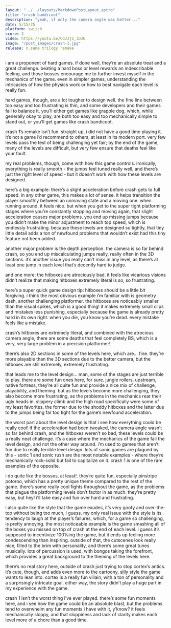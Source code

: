 ```yaml
---
layout: "../../layouts/MarkdownPostLayout.astro"
title: "crash bandicoot"
description: "yeah, if only the camera angle was better..."
date: 5/15/25
platform: switch
score: 3
video: https://youtu.be/CGJJjS_iDJU
image: "/post_images/crash-1.jpg"
release: n.sane trilogy remake
---
```

i am a proponent of hard games. if done well, they’re an absolute treat and a great challenge. beating a hard boss or level rewards an indescribable feeling, and those bosses encourage me to further invest myself in the mechanics of the game. even in simpler games, understanding the intricacies of how the physics work or how to best navigate each level is really fun.

hard games, though, are a lot tougher to design well. the fine line between too easy and too frustrating is thin, and some developers and their games fail to balance it. you’ll either get games like grapple dog, which, while generally okay to play, are both too easy and too mechanically simple to stand out, or you’ll get games like crash bandicoot.

crash 1’s remake isn’t fun. straight up, i did not have a good time playing it. it’s not a game i’d recommend to others, at least in its modern port. very few levels pass the test of being challenging yet fair; by the end of the game, many of the levels are difficult, but very few ensure that deaths feel like your fault.

my real problems, though, come with how this game controls. ironically, everything is really smooth - the jumps feel tuned really well, and there’s just the right level of speed - but it doesn’t work with how these levels are designed.

here’s a big example: there’s a slight acceleration before crash gets to full speed. in any other game, this makes a lot of sense. it helps transition the player smoothly between an unmoving state and a moving one. when running around, it feels nice. but when you get to the super tight platforming stages where you’re constantly stopping and moving again, that slight acceleration causes major problems. you end up missing jumps because you didn’t make the minor adjustment to reach top speed, which is endlessly frustrating. because these levels are designed so tightly, that tiny little detail adds a ton of newfound problems that wouldn’t exist had this tiny feature not been added.

another major problem is the depth perception. the camera is so far behind crash, so you end up miscalculating jumps really, really often in the 3D sections. it’s another issue you really can’t miss in any level, as there’s at least one jump in each level that’s decently hard to judge.

and one more: the hitboxes are atrociously bad. it feels like vicarious visions didn’t realize that making hitboxes extremely literal is so, so frustrating.

here’s a super quick game design tip: hitboxes should be a little bit forgiving. i think the most obvious example i’m familiar with is geometry dash, another challenging platformer. the hitboxes are noticeably smaller than the visual spikes, which is a good thing! it makes extremely small clips and mistakes less punishing, especially because the game is already pretty hard in its own right. when you die, you know you’re dead. every mistake feels like a mistake. 

crash’s hitboxes are extremely literal, and combined with the atrocious camera angle, there are some deaths that feel completely BS, which is a very, very large problem in a precision platformer!

there’s also 2D sections in some of the levels here, which are… fine. they’re more playable than the 3D sections due to the better camera, but the hitboxes are still extremely, extremely frustrating.

that leads me to the level design… man, some of the stages are just terrible to play. there are some fun ones here, for sure. jungle rollers, upstream, native fortress, they’re all quite fun and provide a nice mix of challenge, playability, and theming. but as the levels become more challenging, they also become more frustrating, as the problems in the mechanics rear their ugly heads in. slippery climb and the high road specifically were some of my least favorites, the former due to the shoddy hitboxes and the latter due to the jumps being far too tight for the game’s newfound acceleration.

the worst part about the level design is that i see how everything could be really cool! if the acceleration had been tweaked, the camera angle wasn’t so far behind crash, and the hitboxes weren’t so bad, these levels could be a really neat challenge. it’s a case where the mechanics of the game fail the level design, and not the other way around. i’m used to games that aren’t fun due to really terrible level design. lots of sonic games are plagued by this - sonic 1 and sonic rush are the most notable examples - where they’re mechanically rock-solid but fail to capitalize on it. crash 1 is one of the rare examples of the opposite.

i do quite like the bosses, at least!. they’re quite fun, especially pinstripe potoroo, which has a pretty unique theme compared to the rest of the game. there’s some really cool fights throughout the game, as the problems that plague the platforming levels don’t factor in as much. they’re pretty easy, but hey! i’ll take easy and fun over hard and frustrating.

i also quite like the style that the game exudes, it’s very goofy and over-the-top without being too much, i guess. my only real issue with the style is its tendency to laugh at the player’s failures, which, for a game so challenging, is pretty annoying. the most noticeable example is the game smashing all of the boxes you missed on top of crash at the end of each level. i guess it’s supposed to incentivize 100%ing the game, but it ends up feeling more condescending than inspiring. outside of that, the cutscenes look really nice, filled to the brim with personality, and there’s some great tunes musically. lots of percussion is used, with bongos taking the forefront, which provides a great background to the theming of the levels here.

there’s no real story here, outside of crash just trying to stop cortex’s antics. it’s cute, though, and adds even more to the cartoony, silly style the game wants to lean into. cortex is a really fun villain, with a ton of personality and a surprisingly intricate goal. either way, the story didn’t play a huge part in my experience with the game.

crash 1 isn’t the worst thing i’ve ever played. there’s some fun moments here, and i see how the game could be an absolute blast, but the problems tend to overwhelm any fun moments i have with it, y’know? it feels mechanically sloppy, and that sloppiness and lack of clarity makes each level more of a chore than a good time. 
